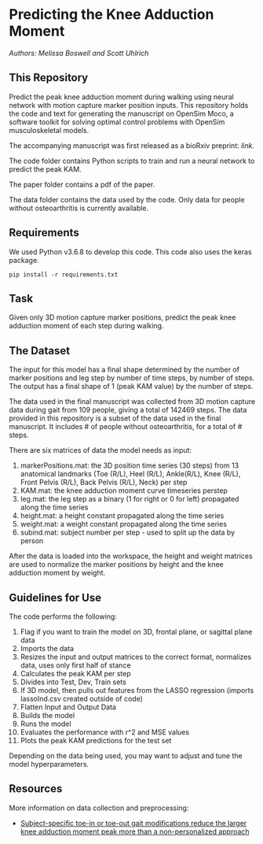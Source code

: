 # Predicting the Knee Adduction Moment
*Authors: Melissa Boswell and Scott Uhlrich*

## This Repository
Predict the peak knee adduction moment during walking using neural network with motion capture marker position inputs.
This repository holds the code and text for generating the manuscript on OpenSim Moco, a software toolkit for solving optimal control problems with OpenSim musculoskeletal models.

The accompanying manuscript was first released as a bioRxiv preprint: *link*.

The code folder contains Python scripts to train and run a neural network to predict the peak KAM.

The paper folder contains a pdf of the paper.

The data folder contains the data used by the code. Only data for people without osteoarthritis is currently available.

## Requirements
We used Python v3.6.8 to develop this code.  This code also uses the keras package.
```
pip install -r requirements.txt
```
## Task
Given only 3D motion capture marker positions, predict the peak knee adduction moment of each step during walking.

## The Dataset
The input for this model has a final shape determined by the number of marker positions and leg step by number of time steps, by number of steps.  The output has a final shape of 1 (peak KAM value) by the number of steps.

The data used in the final manuscript was collected from 3D motion capture data during gait from 109 people, giving a total of 142469 steps. The data provided in this repository is a subset of the data used in the final manuscript. It includes # of people without osteoarthritis, for a total of # steps.

There are six matrices of data the model needs as input:
1. markerPositions.mat: the 3D position time series (30 steps) from 13 anatomical landmarks (Toe (R/L), Heel (R/L), Ankle(R/L), Knee (R/L), Front Pelvis (R/L), Back Pelvis (R/L), Neck) per step
2. KAM.mat: the knee adduction moment curve timeseries perstep
3. leg.mat: the leg step as a binary (1 for right or 0 for left) propagated along the time series
4. height.mat: a height constant propagated along the time series 
5. weight.mat: a weight constant propagated along the time series 
6. subind.mat: subject number per step - used to split up the data by person

After the data is loaded into the workspace, the height and weight matrices are used to normalize the marker positions by height and the knee adduction moment by weight.

## Guidelines for Use
The code performs the following:
1. Flag if you want to train the model on 3D, frontal plane, or sagittal plane data
2. Imports the data
3. Resizes the input and output matrices to the correct format, normalizes data, uses only first half of stance
4. Calculates the peak KAM per step
5. Divides into Test, Dev, Train sets
6. If 3D model, then pulls out features from the LASSO regression (imports lassoInd.csv created outside of code)
7. Flatten Input and Output Data
8. Builds the model
9. Runs the model
10. Evaluates the performance with r^2 and MSE values
11. Plots the peak KAM predictions for the test set

Depending on the data being used, you may want to adjust and tune the model hyperparameters.

## Resources
More information on data collection and preprocessing:
- [Subject-specific toe-in or toe-out gait modifications reduce the larger knee adduction moment peak more than a non-personalized approach](https://www.ncbi.nlm.nih.gov/pubmed/29174534)
